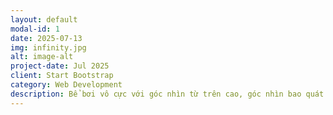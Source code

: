```yaml
---
layout: default
modal-id: 1
date: 2025-07-13
img: infinity.jpg
alt: image-alt
project-date: Jul 2025
client: Start Bootstrap
category: Web Development
description: Bể bơi vô cực với góc nhìn từ trên cao, góc nhìn bao quát Quận 1, Hồ Chí Minh
---
```

